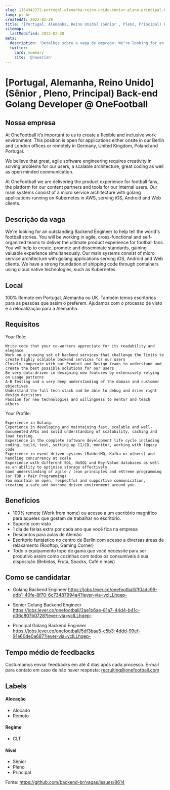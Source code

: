 ```yaml
---
slug: 1154342372-portugal-alemanha-reino-unido-senior-pleno-principal-back-end-golang-developer-at-onefootball
lang: pt-br
createdAt: 2022-02-28
title: '[Portugal, Alemanha, Reino Unido] (Sênior , Pleno, Principal) Back-end Golang Developer @ OneFootball - Vaga de Emprego'
sitemap:
  lastModified: 2022-02-28
meta:
  description: 'Detalhes sobre a vaga de emprego: We"re looking for an outstanding Backend Engineer to help tell the world"s football stories. You will be working in agile, cross-functional and self-organized teams to deliver the ultimate product experience for football fans. You will help to create, promote and disseminate standards, gaining valuable experience simultaneously. Our main systems consist of micro service architecture with golang applications serving iOS, Android and Web clients. We have a strong foundation of shipping code through containers using cloud native technologies, such as Kubernetes.'
  twitter:
    card: summary
    site: '@nawarian'
---
```


# [Portugal, Alemanha, Reino Unido] (Sênior , Pleno, Principal) Back-end Golang Developer @ OneFootball

<!--
==================================================
Caso a vaga for remoto durante a pandemia informar no texto "Remoto durante o covid"
==================================================
-->
<!-- 
==================================================
POR FAVOR, SÓ POSTE SE A VAGA FOR PARA BACK-END!

Não faça distinção de gênero no título da vaga.

Use: "Back-End Developer" ao invés de 
"Desenvolvedor Back-End" \o/

Exemplo: `[São Paulo] Back-End Developer @ NOME DA EMPRESA`
==================================================
-->
<!--
==================================================
Caso a vaga for remoto durante a pandemia deixar a linha abaixo
==================================================
-->

## Nossa empresa

At OneFootball it’s important to us to create a flexible and inclusive work environment. This position is open for applications either onsite in our Berlin and London offices or remotely in Germany, United Kingdom, Poland and Portugal.

We believe that great, agile software engineering requires creativity in solving problems for our users, a scalable architecture, great coding as well as open minded communication.

At OneFootball we are delivering the product experience for football fans, the platform for our content partners and tools for our internal users. Our main systems consist of a micro service architecture with golang applications running on Kubernetes in AWS, serving iOS, Android and Web clients.



## Descrição da vaga

We're looking for an outstanding Backend Engineer to help tell the world's football stories. You will be working in agile, cross-functional and self-organized teams to deliver the ultimate product experience for football fans. You will help to create, promote and disseminate standards, gaining valuable experience simultaneously. Our main systems consist of micro service architecture with golang applications serving iOS, Android and Web clients. We have a strong foundation of shipping code through containers using cloud native technologies, such as Kubernetes.



## Local

100% Remote em Portugal, Alemanha ou UK.
Também temos escritórios para as pessoas que assim o preferem.
Ajudamos com o processo de visto e a relocalização para a Alemanha.

## Requisitos

Your Role:

    Write code that your co-workers appreciate for its readability and elegance
    Work on a growing set of backend services that challenge the limits to create highly scalable backend services for our users
    Closely cooperate with our Product and Design teams to understand and create the best possible solutions for our users
    Be very data-driven in designing new features by extensively relying on usage patterns
    A-B Testing and a very deep understanding of the domain and customer objectives
    Understand the full tech stack and be able to debug and drive right design decisions
    Passion for new technologies and willingness to mentor and teach others

Your Profile:

    Experience in Golang.
    Experience in developing and maintaining fast, scalable and well-documented APIs and solid understanding of scalability, caching and load testing
    Experience in the complete software development life cycle including coding, build, test, setting up CI/CD, monitor, working with legacy code
    Experience in event driven systems (RabbitMQ, Kafka or others) and handling concurrency at scale
    Experience with different SQL, NoSQL and Key-Value databases as well as an ability to optimise storage effectively
    Good understanding of agile / lean principles and eXtreme programming (or TDD / Pair Programming)
    You maintain an open, respectful and supportive communication, creating a safe and outcome driven environment around you.

## Benefícios

-  100% remote (Work from home) ou acesso a um escritório magnífico para aqueles que gostam de trabalhar no escritório.
-  Suporte com visto
-  1 dia de férias extra por cada ano que você fica na empresa
-  Descontos para aulas de Alemão
-  Escritório fantástico no centro de Berlin com acesso a diversas áreas de relaxamento (Rooftop, Gaming Corner)
-  Todo o equipamento topo de gama que você necessite para ser produtivo assim como cozinhas com todos os consumíveis à sua disposição (Bebidas, Fruta, Snacks, Café e mais)



## Como se candidatar

- Golang Backend Engineer
https://jobs.lever.co/onefootball/ff0adc99-ddb1-40fe-8f70-6c73487994a4?lever-via=vclLLhqep-

- Senior Golang Backend Engineer
https://jobs.lever.co/onefootball/2ae1b6ae-81a7-44d4-b41c-d36c807b0728?lever-via=vclLLhqep-


- Principal Golang Backend Engineer
https://jobs.lever.co/onefootball/5df3baa5-c5b3-4ddd-99ef-91e60de0a687?lever-via=vclLLhqep-

## Tempo médio de feedbacks

Costumamos enviar feedbacks em até 4 dias após cada processo.
E-mail para contato em caso de não haver resposta: recruiting@onefootball.com

## Labels
<!-- retire os labels que não fazem sentido à vaga -->

#### Alocação
- Alocado
- Remoto

#### Regime
- CLT

#### Nível
- Sênior
- Pleno
- Principal



Fonte: https://github.com/backend-br/vagas/issues/8614